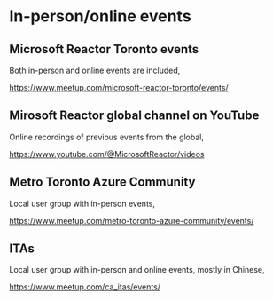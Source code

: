 # In-person/online events

## Microsoft Reactor Toronto events
Both in-person and online events are included,

https://www.meetup.com/microsoft-reactor-toronto/events/

## Mirosoft Reactor global channel on YouTube
Online recordings of previous events from the global,

https://www.youtube.com/@MicrosoftReactor/videos

## Metro Toronto Azure Community
Local user group with in-person events,

https://www.meetup.com/metro-toronto-azure-community/events/

## ITAs
Local user group with in-person and online events, mostly in Chinese,

https://www.meetup.com/ca_itas/events/
